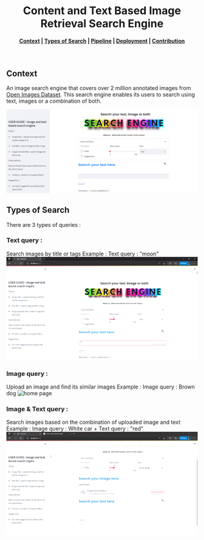 <h1 align="center">
  <br>
  Content and Text Based Image Retrieval Search Engine
</h1>
<div align="center">
  <h4>
    <a href="#context">Context</a> |
     <a href="#types-of-search">Types of Search</a> |
    <a href="#pipeline">Pipeline</a> |
    <a href="#deployment">Deployment</a> |
    <a href="#contribution">Contribution</a>
  </h4>
</div>
<br>

## Context
An image search engine that covers over 2 million annotated images from [Open Images Dataset](https://storage.googleapis.com/openimages/web/index.html). This search engine enables its users to search using text, images or a combination of both.

![home page](Frontend/Photos/img1.PNG)

## Types of Search
There are 3 types of queries : 
### Text query : 
Search images by title or tags
Example : Text query : "moon"
![home page](Frontend/Photos/text_query.gif)

### Image query : 
Upload an image and find its similar images
Example : Image query : Brown dog
![home page](Frontend/Photos/image_query.gif)

### Image & Text query : 
Search images based on the combination of uploaded image and text
Example : Image query : White car + Text query : "red"
![home page](Frontend/Photos/image_text_query.gif)
